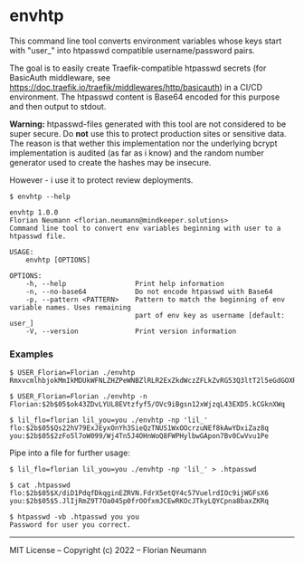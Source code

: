 # envhtp

This command line tool converts environment variables whose keys start with "user_" into htpasswd compatible username/password pairs.

The goal is to easily create Traefik-compatible htpasswd secrets (for BasicAuth middleware, see https://doc.traefik.io/traefik/middlewares/http/basicauth) in a CI/CD environment. The htpasswd content is Base64 encoded for this purpose and then output to stdout.

**Warning:** htpasswd-files generated with this tool are not considered to be super secure. Do **not** use this to protect production sites or sensitive data. The reason is that wether this implementation nor the underlying bcrypt implementation is audited (as far as i know) and the random number generator used to create the hashes may be insecure.

However - i use it to protect review deployments.

```
$ envhtp --help

envhtp 1.0.0
Florian Neumann <florian.neumann@mindkeeper.solutions>
Command line tool to convert env variables beginning with user to a htpasswd file.

USAGE:
    envhtp [OPTIONS]

OPTIONS:
    -h, --help                 Print help information
    -n, --no-base64            Do not encode htpasswd with Base64
    -p, --pattern <PATTERN>    Pattern to match the beginning of env variable names. Uses remaining
                               part of env key as username [default: user_]
    -V, --version              Print version information
```

### Examples

```
$ USER_Florian=Florian ./envhtp
RmxvcmlhbjokMmIkMDUkWFNLZHZPeWNBZlRLR2ExZkdWczZFLkZvRG53Q3ltT2l5eGdGOXRKSmMxWnd0RGV4YlhEek8K

$ USER_Florian=Florian ./envhtp -n
Florian:$2b$05$ok43ZDvLYUL8EVtzfyf5/OVc9iBgsn12xWjzqL43EXD5.kCGknXWq

$ lil_flo=florian lil_you=you ./envhtp -np 'lil_'
flo:$2b$05$Qs22hV79ExJEyxOnYh3SieQzTNUS1WxOOcrzuNEf8kAwYDxiZaz8q
you:$2b$05$2zFo5l7oW099/Wj4Tn5J4OHnWoQ8FWPHylbwGApon7Bv0CwVvu1Pe
```

Pipe into a file for further usage:

```
$ lil_flo=florian lil_you=you ./envhtp -np 'lil_' > .htpasswd

$ cat .htpasswd 
flo:$2b$05$X/diD1PdqfDkqginEZRVN.FdrX5etQY4c57VuelrdIOc9ijWGFsX6
you:$2b$05$5.JlIjRmZ9T7Oa045p0frOOfxmJCEwRKOcJTkyLQYCpna8baxZKRq

$ htpasswd -vb .htpasswd you you
Password for user you correct.
```

---
MIT License – Copyright (c) 2022 – Florian Neumann
